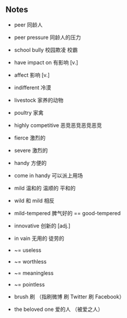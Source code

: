 ## Notes

+ peer 同龄人

+ peer pressure 同龄人的压力

+ school bully 校园欺凌 校霸

+ have impact on 有影响 [v.]

+ affect 影响 [v.]

+ indifferent 冷漠

+ livestock 家养的动物

+ poultry 家禽

+ highly competitive 恶竞恶竞恶竞恶竞

+ fierce 激烈的

+ severe 激烈的

+ handy 方便的

+ come in handy 可以派上用场

+ mild 温和的 温顺的 平和的

+ wild 和 mild 相反

+ mild-tempered 脾气好的 == good-tempered

+ innovative 创新的 [adj.]

+ in vain 无用的 徒劳的
+ \~= useless
+ \~= worthless
+ \~= meaningless
+ \~= pointless

+ brush 刷 （指刷微博 刷 Twitter 刷 Facebook）

+ the beloved one 爱的人 （被爱之人）
